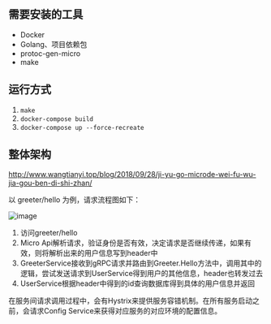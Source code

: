 ## 需要安装的工具
* Docker
* Golang、项目依赖包
* protoc-gen-micro
* make

## 运行方式
1. `make`
2. `docker-compose build`
2. `docker-compose up --force-recreate`

## 整体架构
http://www.wangtianyi.top/blog/2018/09/28/ji-yu-go-microde-wei-fu-wu-jia-gou-ben-di-shi-zhan/

以 greeter/hello 为例，请求流程图如下：

![image](https://wx2.sinaimg.cn/mw1024/bea16acagy1fvrqdjvp9lj20na0hp3zg.jpg)

1. 访问greeter/hello
2. Micro Api解析请求，验证身份是否有效，决定请求是否继续传递，如果有效，则将解析出来的用户信息写到header中
3. GreeterService接收到gRPC请求并路由到Greeter.Hello方法中，调用其中的逻辑，尝试发送请求到UserService得到用户的其他信息，header也转发过去
4. UserService根据header中得到的id查询数据库得到具体的用户信息并返回

在服务间请求调用过程中，会有Hystrix来提供服务容错机制。在所有服务启动之前，会请求Config Service来获得对应服务的对应环境的配置信息。
